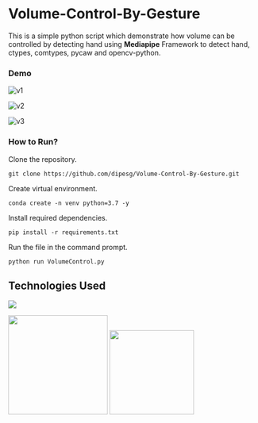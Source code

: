 # Volume-Control-By-Gesture
This is a simple python script which demonstrate how volume can be controlled by detecting hand using **Mediapipe** Framework to detect hand, ctypes, comtypes, pycaw and opencv-python.

### Demo
![v1](https://user-images.githubusercontent.com/75604769/167442267-6c1f0c09-ced1-491d-aee2-eb39dd9b7d4c.png)

![v2](https://user-images.githubusercontent.com/75604769/167442270-6aa79c5d-2ad1-4200-9dee-858dbd974ae4.png)

![v3](https://user-images.githubusercontent.com/75604769/167442281-41f7b62d-0f01-425d-8f57-eec870b1735d.png)

### How to Run?
Clone the repository.
```
git clone https://github.com/dipesg/Volume-Control-By-Gesture.git
```
Create virtual environment.
```
conda create -n venv python=3.7 -y
```
Install required dependencies.
```
pip install -r requirements.txt
```
Run the file in the command prompt.
```
python run VolumeControl.py
```

## Technologies Used
![](https://forthebadge.com/images/badges/made-with-python.svg)

[<img target="_blank" src="https://editor.analyticsvidhya.com/uploads/800882.png" width=200>](https://opencv.org/) [<img target="_blank" src="https://fiverr-res.cloudinary.com/images/q_auto,f_auto/gigs/200082652/original/76e46a8fd6ae4aa835e7ec3878276ff494b49017/solve-your-mediapipe-related-problems.jpeg" width=170>](https://www.dreamstime.com/illustration/nlp.html) 
